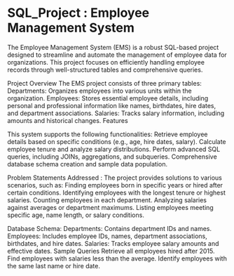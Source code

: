 # SQL_Project : Employee Management System
The Employee Management System (EMS) is a robust SQL-based project designed to streamline and automate the management of employee data for organizations. This project focuses on efficiently handling employee records through well-structured tables and comprehensive queries.

Project Overview
The EMS project consists of three primary tables:
Departments: Organizes employees into various units within the organization.
Employees: Stores essential employee details, including personal and professional information like names, birthdates, hire dates, and department associations.
Salaries: Tracks salary information, including amounts and historical changes.
Features

This system supports the following functionalities:
Retrieve employee details based on specific conditions (e.g., age, hire dates, salary).
Calculate employee tenure and analyze salary distributions.
Perform advanced SQL queries, including JOINs, aggregations, and subqueries.
Comprehensive database schema creation and sample data population.

Problem Statements Addressed : 
The project provides solutions to various scenarios, such as:
Finding employees born in specific years or hired after certain conditions.
Identifying employees with the longest tenure or highest salaries.
Counting employees in each department.
Analyzing salaries against averages or department maximums.
Listing employees meeting specific age, name length, or salary conditions.

Database Schema:
Departments: Contains department IDs and names.
Employees: Includes employee IDs, names, department associations, birthdates, and hire dates.
Salaries: Tracks employee salary amounts and effective dates.
Sample Queries
Retrieve all employees hired after 2015.
Find employees with salaries less than the average.
Identify employees with the same last name or hire date.

